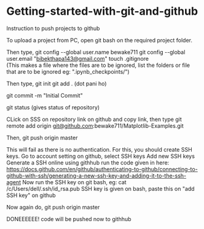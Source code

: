 # Getting-started-with-git-and-github
Instruction to push projects to github

To upload a project from PC, open git bash on the required project folder.

Then type,
git config --global user.name bewake711
git config --global user.email "bibekthapa143@gmail.com"
touch .gitignore       
(This makes a file where the files are to be ignored,   list the folders or file that are to be ignored eg: ".ipynb_checkpoints/")

Then type,
git init
git add .                  (dot pani ho)

git commit -m "Initial Commit"

git status
(gives status of repository)

CLick on SSS on repository link on github and copy link, then type
git remote add origin git@github.com:bewake711/Matplotlib-Examples.git

Then,
git push origin master

This will fail as there is no authentication. For this, you should create SSH keys.
Go to account setting on github, 
	select SSH keys
	Add new SSH keys
	Generate a SSH online using githhub
	run the code given in here:        https://docs.github.com/en/github/authenticating-to-github/connecting-to-github-with-ssh/generating-a-new-ssh-key-and-adding-it-to-the-ssh-agent
	Now run the SSH key on git bash,   eg:    cat /c/Users/dell/.ssh/id_rsa.pub
	SSH key is given on bash, paste this on "add SSH key" on github

Now again do,
git push origin master

DONEEEEEE!    code will be pushed now to githhub
 


